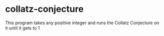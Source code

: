 # collatz-conjecture
This program takes any positive integer and runs the Collatz Conjecture on it until it gets to 1
